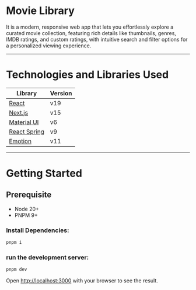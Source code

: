 # Movie Library

It is a modern, responsive web app that lets you effortlessly explore a curated movie collection, featuring rich details like thumbnails, genres, IMDB ratings, and custom ratings, with intuitive search and filter options for a personalized viewing experience.

---

# Technologies and Libraries Used

| Library                          | Version |
| -------------------------------- | ------- |
| [React](https://reactjs.org/)                                                                            | v19     |
| [Next.js](https://nextjs.org/)                                                                           | v15     |
| [Material UI](https://mui.com)                                                                           | v6      |
| [React Spring](https://www.react-spring.dev)                                                             | v9      |
| [Emotion](https://emotion.sh/docs/introduction)                                                          | v11      |


---

# Getting Started

## Prerequisite

- Node 20+
- PNPM 9+

### Install Dependencies:

```bash
pnpm i
```

### run the development server:

```bash
pnpm dev
```

Open [http://localhost:3000](http://localhost:3000) with your browser to see the result.
